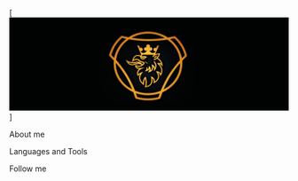 [![Header](https://github.com/AlexeyLVB/AlexeyLVB/blob/main/assets/saab_griffin.jpg)]

About me

Languages and Tools

Follow me
